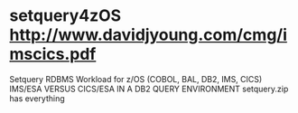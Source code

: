 # setquery4zOS http://www.davidjyoung.com/cmg/imscics.pdf
Setquery RDBMS Workload for z/OS (COBOL, BAL, DB2, IMS, CICS)
IMS/ESA VERSUS CICS/ESA IN A DB2 QUERY ENVIRONMENT
setquery.zip has everything
